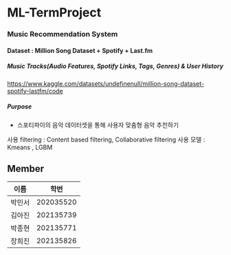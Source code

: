 # ML-TermProject 
### Music Recommendation System


#### Dataset : Million Song Dataset + Spotify + Last.fm
##### Music Tracks(Audio Features, Spotify Links, Tags, Genres) & User History 

https://www.kaggle.com/datasets/undefinenull/million-song-dataset-spotify-lastfm/code

##### Purpose
- 스포티파이의 음악 데이터셋을 통해 사용자 맞춤형 음악 추천하기

사용 filtering : Content based filtering, Collaborative filtering 
사용 모델 : Kmeans , LGBM

## Member
|이름|학번|
|------|---|
|박민서|202035520|
|김아진|202135739|
|박종현|202135771|
|장희진|202135826|

